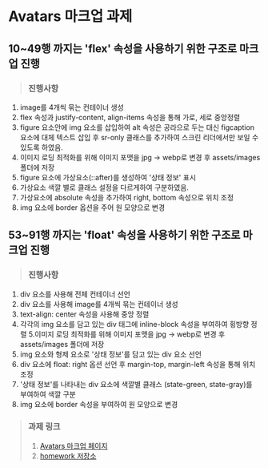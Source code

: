 # Avatars 마크업 과제

## 10~49행 까지는 'flex' 속성을 사용하기 위한 구조로 마크업 진행

> ### 진행사항

1. image를 4개씩 묶는 컨테이너 생성
2. flex 속성과 justify-content, align-items 속성을 통해 가로, 세로 중앙정렬
3. figure 요소안에 img 요소를 삽입하여 alt 속성은 공라으로 두는 대신
   figcaption 요소에 대체 텍스트 삽입 후 sr-only 클래스를 추가하여 스크린 리더에서만 보일 수 있도록 하였음.
4. 이미지 로딩 최적화를 위해 이미지 포맷을 jpg -> webp로 변경 후 assets/images 폴더에 저장
5. figure 요소에 가상요소(::after)를 생성하여 '상태 정보' 표시
6. 가상요소 색깔 별로 클래스 설정을 다르게하여 구분하였음.
7. 가상요소에 absolute 속성을 추가하여 right, bottom 속성으로 위치 조정
8. img 요소에 border 옵션을 주어 원 모양으로 변경

## 53~91행 까지는 'float' 속성을 사용하기 위한 구조로 마크업 진행

> ### 진행사항

1. div 요소를 사용해 전체 컨테이너 선언
2. div 요소를 사용해 image를 4개씩 묶는 컨테이너 생성
3. text-align: center 속성을 사용해 중앙 정렬
4. 각각의 img 요소를 담고 있는 div 태그에 inline-block 속성을 부여하여 횡방향 정렬 5.이미지 로딩 최적화를 위해 이미지 포맷을 jpg -> webp로 변경 후 assets/images 폴더에 저장
5. img 요소와 형제 요소로 '상태 정보'를 담고 있는 div 요소 선언
6. div 요소에 float: right 옵션 선언 후 margin-top, margin-left 속성을 통해 위치 조정
7. '상태 정보'를 나타내는 div 요소에 색깔별 클래스 (state-green, state-gray)를 부여하여 색깔 구분
8. img 요소에 border 속성을 부여하여 원 모양으로 변경

> ### 과제 링크
>
> 1. [Avatars 마크업 페이지](https://llhyeon.github.io/homework/avatars/avatars.html)
> 2. [homework 저장소](https://github.com/llhyeon/homework)
